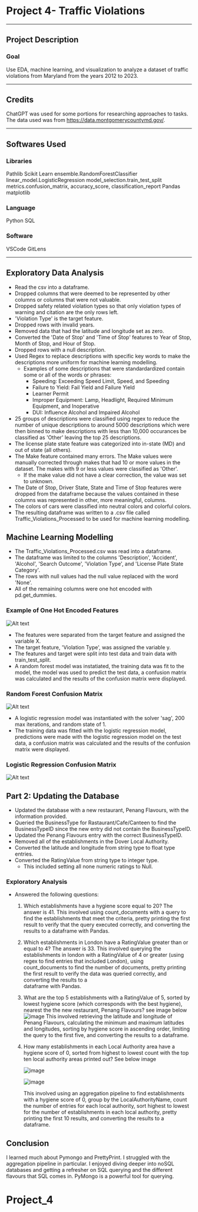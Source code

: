 # Project 4- Traffic Violations
------------
## Project Description

### Goal
Use EDA, machine learning, and visualization to analyze a dataset of traffic violations from Maryland from the years 2012 to 2023. 

------------
## Credits
ChatGPT was used for some portions for researching approaches to tasks. The data used was from https://data.montgomerycountymd.gov/.

------------
## Softwares Used
### Libraries
Pathlib
Scikit Learn
   ensemble.RandomForestClassifier
   linear_model.LogisticRegression
   model_selection.train_test_split
   metrics.confusion_matrix, accuracy_score, classification_report
Pandas
matplotlib

### Language
Python
SQL

### Software
VSCode
GitLens

------------
## Exploratory Data Analysis
-  Read the csv into a dataframe.
-  Dropped columns that were deemed to be represented by other columns or columns that were not valuable.
-  Dropped safety related violation types so that only violation types of warning and citation are the only
   rows left.
-  'Violation Type' is the target feature.
-  Dropped rows with invalid years.
-  Removed data that had the latitude and longitude set as zero.
-  Converted the 'Date of Stop' and 'Time of Stop' features to Year of Stop, Month of Stop, and Hour of Stop.
-  Dropped rows with a null description.
-  Used Regex to replace descriptions with specific key words to make the descriptions more uniform for
   machine learning modelling.
   -  Examples of some descriptions that were standardardized contain some or all of the words or phrases:
      -  Speeding: Exceeding Speed Limit, Speed, and Speeding
      -  Failure to Yield: Fail Yield and Failure Yield
      -  Learner Permit
      -  Improper Equipment: Lamp, Headlight, Required Minimum Equipment, and Inoperative
      -  DUI: Influence Alcohol and Impaired Alcohol
-  25 groups of descriptions were classified using regex to reduce the number of unique descriptions to 
   around 5000 descriptions which were then binned to make descriptions with less than 10,000 occurances be classified as 'Other' leaving the top 25 descriptions.
-  The license plate state feature was categorized into in-state (MD) and out of state (all others).
-  The Make feature contained many errors. The Make values were manually corrected through makes that had
   10 or more values in the dataset. The makes with 9 or less values were classified as 'Other'.
   -  If the make value did not have a clear correction, the value was set to unknown.
-  The Date of Stop, Driver State, State and Time of Stop features were dropped from the dataframe because the
   values contained in these columns was represented in other, more meaningful, columns.
-  The colors of cars were classified into neutral colors and colorful colors.
-  The resulting dataframe was written to a .csv file called Traffic_Violations_Processed to be used for 
   machine learning modelling.

## Machine Learning Modelling
-  The Traffic_Violations_Processed.csv was read into a dataframe.
-  The dataframe was limited to the columns 'Description', 'Accident', 'Alcohol', 'Search Outcome', 'Violation
   Type', and 'License Plate State Category'.
-  The rows with null values had the null value replaced with the word 'None'.
-  All of the remaining columns were one hot encoded with pd.get_dummies.

### Example of One Hot Encoded Features
![Alt text](image.png)

-  The features were separated from the target feature and assigned the variable X.
-  The target feature, 'Violation Type', was assigned the variable y.
-  The features and target were split into test data and train data with train_test_split.
-  A random forest model was instatiated, the training data was fit to the model, the model was used to predict
   the test data, a confusion matrix was calculated and the results of the confusion matrix were displayed.

### Random Forest Confusion Matrix
   ![Alt text](image-1.png)

-  A logistic regression model was instantiated with the solver 'sag', 200 max iterations, and random state of 1.
-  The training data was fitted with the logistic regression model, predictions were made with the logistic
   regression model on the test data, a confusion matrix was calculated and the results of the confusion matrix were displayed.

### Logistic Regression Confusion Matrix
![Alt text](image-2.png)



## Part 2: Updating the Database
- Updated the database with a new restaurant, Penang Flavours, with the information provided.
- Queried the BusinessType for Rastaurant/Cafe/Canteen to find the BusinessTypeID since the new entry did not contain the BusinessTypeID.
- Updated the Penang Flavours entry with the correct BusinessTypeID.
- Removed all of the establishments in the Dover Local Authority.
- Converted the latitude and longitude from string type to float type entries.
- Converted the RatingValue from string type to integer type.
    - This included setting all none numeric ratings to Null.

### Exploratory Analysis
- Answered the following questions:
  1. Which establishments have a hygiene score equal to 20? The answer is 41.
     This involved using count_documents with a query to find the establishments that meet the criteria, pretty printing the first result to verify that the query       executed correctly, and converting the results to a dataframe with Pandas.
  2. Which establishments in London have a RatingValue greater than or equal to 4? The answer is 33.
     This involved querying the establishments in london with a RatingValue of 4 or greater (using regex to find entries that included London), using     
     count_documents to find the number of documents, pretty printing the first result to verify the data was queried correctly, and converting the results to a   
     dataframe with Pandas.
  3. What are the top 5 establishments with a RatingValue of 5, sorted by lowest hygiene score (which corresponds with the best hygiene), nearest the the new            restaurant, Penang Flavours? see image below
     ![image](https://github.com/SamanthaMcKay/NoSQL-Challenge/assets/132176159/30d5ad9e-2f9b-4d22-8c79-977e481e0857)
    This involved retrieving the latitude and longitude of Penang Flavours, calculating the minimum and maximum latitudes and longitudes, sorting by hygiene score       in ascending order, limiting the query to the first five, and converting the results to a dataframe.
  4. How many establishments in each Local Authority area have a hygiene score of 0, sorted from highest to lowest count with the top ten local authority areas           printed out? See below image

     ![image](https://github.com/SamanthaMcKay/NoSQL-Challenge/assets/132176159/e480da9a-3723-49e9-8140-b296b0ced81f)

     ![image](https://github.com/SamanthaMcKay/NoSQL-Challenge/assets/132176159/3423a6d9-16dd-4ded-9602-da3151503ffb)

     This involved using an aggregation pipeline to find establishments with a hygiene score of 0, group by the LocalAuthorityName, count the number of entries for     each local authority, sort highest to lowest for the number of establishments in each local authority, pretty printing the first 10 results, and converting the     results to a dataframe.

## Conclusion
I learned much about Pymongo and PrettyPrint. I struggled with the aggregation pipeline in particular. I enjoyed diving deeper into noSQL databases and getting a refresher on SQL querying and the different flavours that SQL comes in. PyMongo is a powerful tool for querying. 
# Project_4